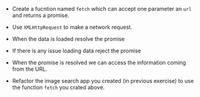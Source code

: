 - Create a fucntion named `fetch` which can accept one parameter an `url` and returns a promise.
- Use `XMLHttpRequest` to make a network request.
- When the data is loaded resolve the promise
- If there is any issue loading data reject the promise
- When the promise is resolved we can access the information coming from the URL.

- Refactor the image search app you created (in previous exercise) to use the function `fetch` you crated above.
